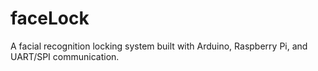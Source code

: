# faceLock
A facial recognition locking system built with Arduino, Raspberry Pi, and UART/SPI communication.
